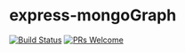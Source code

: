 # express-mongoGraph 
[![Build Status](https://travis-ci.com/tuev/express-starter.svg?branch=master)](https://travis-ci.com/tuev/express-starter)
[![PRs Welcome](https://img.shields.io/badge/PRs-welcome-brightgreen.svg?style=flat-square)](http://makeapullrequest.com)
